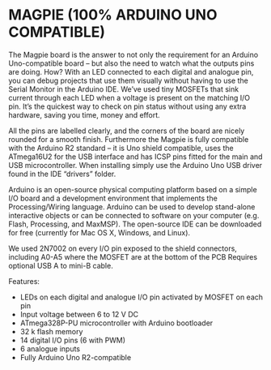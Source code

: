 MAGPIE (100% ARDUINO UNO COMPATIBLE)
======

The Magpie board is the answer to not only the requirement for an Arduino Uno-compatible board – but also the need to watch what the outputs pins are doing. How? With an LED connected to each digital and analogue pin, you can debug projects that use them visually without having to use the Serial Monitor in the Arduino IDE. We’ve used tiny MOSFETs that sink current through each LED when a voltage is present on the matching I/O pin. It’s the quickest way to check on pin status without using any extra hardware, saving you time, money and effort.

All the pins are labelled clearly, and the corners of the board are nicely rounded for a smooth finish. Furthermore the Magpie is fully compatible with the Arduino R2 standard – it is Uno shield compatible, uses the ATmega16U2 for the USB interface and has ICSP pins fitted for the main and USB microcontroller. When installing simply use the Arduino Uno USB driver found in the IDE “drivers” folder.

Arduino is an open-source physical computing platform based on a simple I/O board and a development environment that implements the Processing/Wiring language. Arduino can be used to develop stand-alone interactive objects or can be connected to software on your computer (e.g. Flash, Processing, and MaxMSP). The open-source IDE can be downloaded for free (currently for Mac OS X, Windows, and Linux).

We used 2N7002 on every I/O pin exposed to the shield connectors, including A0-A5  where the MOSFET are at the bottom of the PCB
Requires optional USB A to mini-B cable.

Features:

* LEDs on each digital and analogue I/O pin activated by MOSFET on each pin
* Input voltage between 6 to 12 V DC
* ATmega328P-PU microcontroller with Arduino bootloader
* 32 k flash memory
* 14 digital I/O pins (6 with PWM)
* 6 analogue inputs
* Fully Arduino Uno R2-compatible
